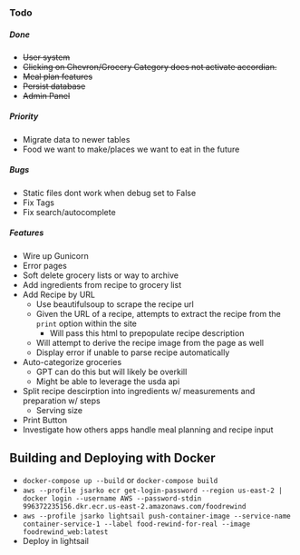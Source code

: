 ### Todo
##### Done
- ~~User system~~
- ~~Clicking on Chevron/Grocery Category does not activate accordian.~~
- ~~Meal plan features~~
- ~~Persist database~~
- ~~Admin Panel~~
##### Priority
- Migrate data to newer tables
- Food we want to make/places we want to eat in the future

##### Bugs
- Static files dont work when debug set to False
- Fix Tags
- Fix search/autocomplete

##### Features
- Wire up Gunicorn
- Error pages
- Soft delete grocery lists or way to archive
- Add ingredients from recipe to grocery list
- Add Recipe by URL
    - Use beautifulsoup to scrape the recipe url
    - Given the URL of a recipe, attempts to extract the recipe from the `print` option within the site
        - Will pass this html to prepopulate recipe description
    - Will attempt to derive the recipe image from the page as well
    - Display error if unable to parse recipe automatically
- Auto-categorize groceries
    - GPT can do this but will likely be overkill
    - Might be able to leverage the usda api
- Split recipe descirption into ingredients w/ measurements and preparation w/ steps
    - Serving size
- Print Button
- Investigate how others apps handle meal planning and recipe input


## Building and Deploying with Docker
- `docker-compose up --build` or `docker-compose build`
- `aws --profile jsarko ecr get-login-password --region us-east-2 | docker login --username AWS --password-stdin 996372235156.dkr.ecr.us-east-2.amazonaws.com/foodrewind`
- `aws --profile jsarko lightsail push-container-image --service-name container-service-1 --label food-rewind-for-real --image foodrewind_web:latest`
- Deploy in lightsail